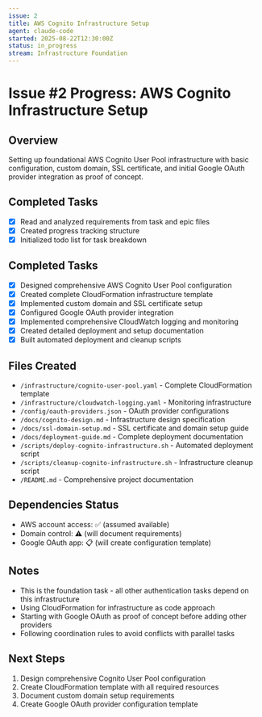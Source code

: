 ```yaml
---
issue: 2
title: AWS Cognito Infrastructure Setup
agent: claude-code
started: 2025-08-22T12:30:00Z
status: in_progress
stream: Infrastructure Foundation
---
```


# Issue #2 Progress: AWS Cognito Infrastructure Setup

## Overview
Setting up foundational AWS Cognito User Pool infrastructure with basic configuration, custom domain, SSL certificate, and initial Google OAuth provider integration as proof of concept.

## Completed Tasks
- [x] Read and analyzed requirements from task and epic files
- [x] Created progress tracking structure
- [x] Initialized todo list for task breakdown

## Completed Tasks
- [x] Designed comprehensive AWS Cognito User Pool configuration
- [x] Created complete CloudFormation infrastructure template
- [x] Implemented custom domain and SSL certificate setup
- [x] Configured Google OAuth provider integration
- [x] Implemented comprehensive CloudWatch logging and monitoring
- [x] Created detailed deployment and setup documentation
- [x] Built automated deployment and cleanup scripts

## Files Created
- `/infrastructure/cognito-user-pool.yaml` - Complete CloudFormation template
- `/infrastructure/cloudwatch-logging.yaml` - Monitoring infrastructure
- `/config/oauth-providers.json` - OAuth provider configurations
- `/docs/cognito-design.md` - Infrastructure design specification
- `/docs/ssl-domain-setup.md` - SSL certificate and domain setup guide
- `/docs/deployment-guide.md` - Complete deployment documentation
- `/scripts/deploy-cognito-infrastructure.sh` - Automated deployment script
- `/scripts/cleanup-cognito-infrastructure.sh` - Infrastructure cleanup script
- `/README.md` - Comprehensive project documentation

## Dependencies Status
- AWS account access: ✅ (assumed available)
- Domain control: ⚠️ (will document requirements)
- Google OAuth app: 📋 (will create configuration template)

## Notes
- This is the foundation task - all other authentication tasks depend on this infrastructure
- Using CloudFormation for infrastructure as code approach
- Starting with Google OAuth as proof of concept before adding other providers
- Following coordination rules to avoid conflicts with parallel tasks

## Next Steps
1. Design comprehensive Cognito User Pool configuration
2. Create CloudFormation template with all required resources
3. Document custom domain setup requirements
4. Create Google OAuth provider configuration template